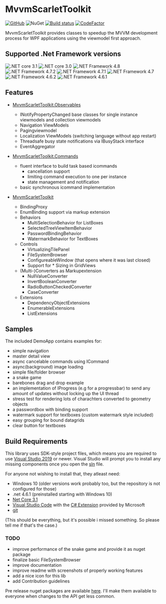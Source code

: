 # MvvmScarletToolkit

[![GitHub](https://img.shields.io/github/license/mashape/apistatus.svg)](https://github.com/Insire/Maple/blob/master/license.md)
![NuGet](https://img.shields.io/nuget/v/:MvvmScarletToolkit.svg)
[![Build status](https://dev.azure.com/SoftThorn/MvvmScarletToolkit/_apis/build/status/MvvmScarletToolkit-CI)](https://dev.azure.com/SoftThorn/MvvmScarletToolkit/_build/latest?definitionId=1)
[![CodeFactor](https://www.codefactor.io/repository/github/insire/mvvmscarlettoolkit/badge)](https://www.codefactor.io/repository/github/insire/mvvmscarlettoolkit)

MvvmScarletToolkit provides classes to speedup the MVVM development process for WPF applications using the viewmodel first approach.

## Supported .Net Framework versions

![.NET core 3.1](https://img.shields.io/badge/.NET-core31-blue.svg) ![.NET core 3.0](https://img.shields.io/badge/.NET-core3-blue.svg) ![.NET Framework 4.8](https://img.shields.io/badge/.NET-4.8-brightgreen.svg) ![.NET Framework 4.7.2](https://img.shields.io/badge/.NET-4.7.2-brightgreen.svg) ![.NET Framework 4.7.1](https://img.shields.io/badge/.NET-4.7.1-brightgreen.svg) ![.NET Framework 4.7](https://img.shields.io/badge/.NET-4.7-green.svg) ![.NET Framework 4.6.2](https://img.shields.io/badge/.NET-4.6.2-yellow.svg) ![.NET Framework 4.6.1](https://img.shields.io/badge/.NET-4.6.1-lightgrey.svg)

## Features

- [MvvmScarletToolkit.Observables](MvvmScarletToolkit.Observables/readme.md)

  - INotifyPropertyChanged base classes for single instance viewmodels and collection viewmodels
  - Navigation ViewModels
  - Pagingviewmodel
  - Localization ViewModels (switching language without app restart)
  - Threadsafe busy state notifications via IBusyStack interface
  - EventAggregator

- [MvvmScarletToolkit.Commands](MvvmScarletToolkit.Commands/readme.md)

  - fluent interface to build task based icommands
    - cancellation support
    - limiting command execution to one per instance
    - state management and notification
  - basic synchronous icommand implementation

- [MvvmScarletToolkit](MvvmScarletToolkit/readme.md)

  - BindingProxy
  - EnumBinding support via markup extension
  - Behaviors
    - MultiSelectionBehavior for ListBoxes
    - SelectedTreeViewItemBehavior
    - PasswordBindingBehavior
    - WatermarkBehavior for TextBoxes
  - Controls
    - VirtualizingTilePanel
    - FileSystemBrowser
    - ConfigureableWindow (that opens where it was last closed)
    - Support for * Sizing in GridViews
  - (Multi-)Converters as Markupextension
    - NullValueConverter
    - InvertBooleanConverter
    - RadioButtonCheckedConverter
    - CaseConverter
  - Extensions
    - DependencyObjectExtensions
    - EnumerableExtensions
    - ListExtensions

## Samples

The included DemoApp contains examples for:

- simple navigation
- master detail view
- async cancelable commands using ICommand
- async(background) image loading
- simple file/folder browser
- a snake game
- barebones drag and drop example
- an implementation of IProgress (e.g for a progressbar) to send any amount of updates without locking up the UI thread
- stress test for rendering lots of charachters converted to geometry objects
- a passwordbox with binding support
- watermark support for textboxes (custom watermark style included)
- easy grouping for bound datagrids
- clear button for textboxes

## Build Requirements

This library uses SDK-style project files, which means you are required to use [Visual Studio 2019](https://visualstudio.microsoft.com/vs/community/) or newer. Visual Studio will prompt you to install any missing components once you open the [sln](.\MvvmScarletToolkit.sln) file.

For anyone not wishing to install that, they atleast need:

- Windows 10 (older versions work probably too, but the repository is not configured for those)
- .net 4.6.1 (preinstalled starting with Windows 10)
- [Net Core 3.1](https://dotnet.microsoft.com/download/dotnet-core/3.1)
- [Visual Studio Code](https://code.visualstudio.com/) with the [C# Extension](https://github.com/OmniSharp/omnisharp-vscode) provided by Microsoft
- [git](https://git-scm.com/)

(This should be everything, but it's possible i missed something. So please tell me if that's the case.)

### TODO

- improve performance of the snake game and provide it as nuget package
- finalize basic FileSystemBrowser
- improve documentation
- improve readme with screenshots of properly working features
- add a nice icon for this lib
- add Contribution guidelines

Pre release nuget packages are available [here](https://pkgs.dev.azure.com/SoftThorn/_packaging/SoftThorn/nuget/v3/index.json).
I'll make them available to everyone when changes to the API get less common.
